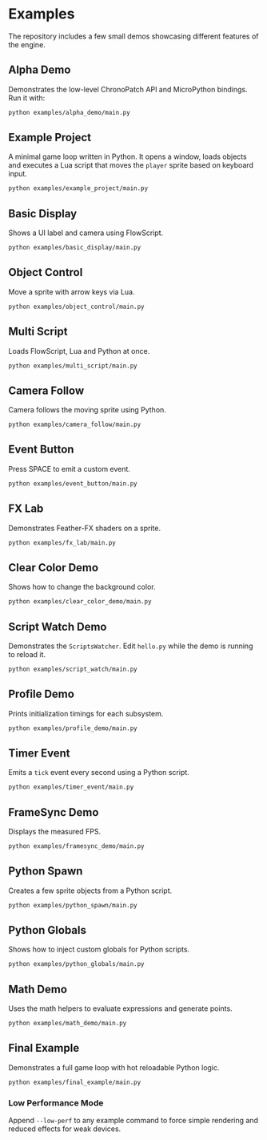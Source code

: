 # Examples

The repository includes a few small demos showcasing different features of the engine.

## Alpha Demo

Demonstrates the low-level ChronoPatch API and MicroPython bindings. Run it with:

```bash
python examples/alpha_demo/main.py
```

## Example Project

A minimal game loop written in Python. It opens a window, loads objects and executes a Lua script that moves the `player` sprite based on keyboard input.

```bash
python examples/example_project/main.py
```

## Basic Display

Shows a UI label and camera using FlowScript.

```bash
python examples/basic_display/main.py
```

## Object Control

Move a sprite with arrow keys via Lua.

```bash
python examples/object_control/main.py
```

## Multi Script

Loads FlowScript, Lua and Python at once.

```bash
python examples/multi_script/main.py
```

## Camera Follow

Camera follows the moving sprite using Python.

```bash
python examples/camera_follow/main.py
```

## Event Button

Press SPACE to emit a custom event.

```bash
python examples/event_button/main.py
```

## FX Lab

Demonstrates Feather-FX shaders on a sprite.

```bash
python examples/fx_lab/main.py
```

## Clear Color Demo

Shows how to change the background color.

```bash
python examples/clear_color_demo/main.py
```

## Script Watch Demo

Demonstrates the `ScriptsWatcher`. Edit `hello.py` while the demo is running to reload it.

```bash
python examples/script_watch/main.py
```

## Profile Demo

Prints initialization timings for each subsystem.

```bash
python examples/profile_demo/main.py
```

## Timer Event

Emits a `tick` event every second using a Python script.

```bash
python examples/timer_event/main.py
```

## FrameSync Demo

Displays the measured FPS.

```bash
python examples/framesync_demo/main.py
```

## Python Spawn

Creates a few sprite objects from a Python script.

```bash
python examples/python_spawn/main.py
```

## Python Globals

Shows how to inject custom globals for Python scripts.

```bash
python examples/python_globals/main.py
```

## Math Demo

Uses the math helpers to evaluate expressions and generate points.

```bash
python examples/math_demo/main.py
```
## Final Example

Demonstrates a full game loop with hot reloadable Python logic.

```bash
python examples/final_example/main.py
```


### Low Performance Mode

Append `--low-perf` to any example command to force simple rendering and
reduced effects for weak devices.
